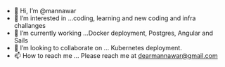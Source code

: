 - 👋 Hi, I’m @mannawar
- 👀 I’m interested in ...coding, learning and new coding and infra challanges
- 🌱 I’m currently working ...Docker deployment, Postgres, Angular and Sails
- 💞️ I’m looking to collaborate on ... Kubernetes deployment.
- 📫 How to reach me ... Please reach me at dearmannawar@gmail.com

<!---
mannawar/mannawar is a ✨ special ✨ repository because its `README.md` (this file) appears on your GitHub profile.
You can click the Preview link to take a look at your changes.
--->
